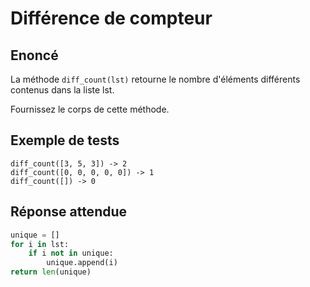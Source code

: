 # Différence de compteur

## Enoncé
La méthode `diff_count(lst)` retourne le nombre d'éléments différents contenus dans la liste lst.

Fournissez le corps de cette méthode.

## Exemple de tests
```
diff_count([3, 5, 3]) -> 2
diff_count([0, 0, 0, 0, 0]) -> 1
diff_count([]) -> 0
```

## Réponse attendue

```python
unique = []
for i in lst:
	if i not in unique:
		unique.append(i)
return len(unique)
```